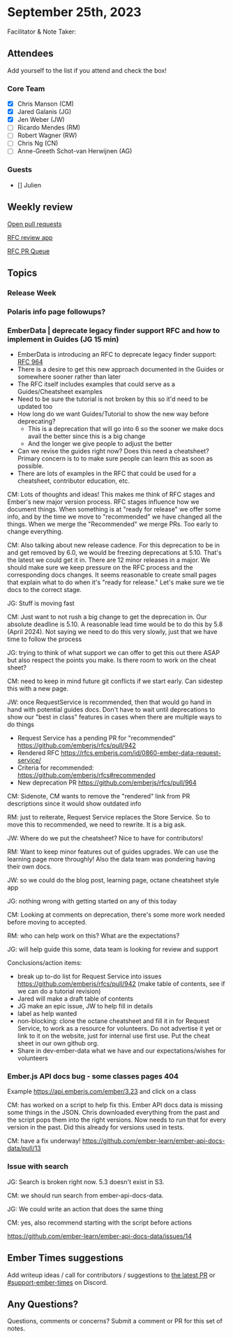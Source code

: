 # September 25th, 2023


Facilitator & Note Taker:

## Attendees

Add yourself to the list if you attend and check the box!

### Core Team

- [x] Chris Manson (CM)
- [x] Jared Galanis (JG)
- [x] Jen Weber (JW)
- [ ] Ricardo Mendes (RM)
- [ ] Robert Wagner (RW)
- [ ] Chris Ng (CN)
- [ ] Anne-Greeth Schot-van Herwijnen (AG)

### Guests

- [] Julien

## Weekly review

[Open pull requests](https://help-wanted.emberjs.com/pull-requests)

[RFC review app](https://rfcs.emberjs.com/)

[RFC PR Queue](https://github.com/emberjs/rfcs/pulls)

## Topics

### Release Week

### Polaris info page followups?

### EmberData | deprecate legacy finder support RFC and how to implement in Guides (JG 15 min)

- EmberData is introducing an RFC to deprecate legacy finder support: [RFC 964](https://github.com/emberjs/rfcs/pull/964)
- There is a desire to get this new approach documented in the Guides or somewhere sooner rather than later
- The RFC itself includes examples that could serve as a Guides/Cheatsheet examples
- Need to be sure the tutorial is not broken by this so it'd need to be updated too
- How long do we want Guides/Tutorial to show the new way before deprecating?
  - This is a deprecation that will go into 6 so the sooner we make docs avail the better since this is a big change
  - And the longer we give people to adjust the better
- Can we revise the guides right now? Does this need a cheatsheet? Primary concern
is to to make sure people can learn this as soon as possible.
- There are lots of examples in the RFC that could be used for a cheatsheet,
contributor education, etc.

CM: Lots of thoughts and ideas! This makes me think of RFC stages and Ember's
new major version process. RFC stages influence how we document things.
When something is at "ready for release" we offer some info, and by the time
we move to "recommended" we have changed all the things. When we merge the
"Recommended" we merge PRs. Too early to change everything.

CM: Also talking about new release cadence. For this deprecation to be in
and get removed by 6.0, we would be freezing deprecations at 5.10. That's the
latest we could get it in. There are 12 minor releases in a major.
We should make sure we keep pressure on the RFC process and the corresponding
docs changes. It seems reasonable to create small pages that explain what to
do when it's "ready for release." Let's make sure we tie docs to the correct
stage.

JG: Stuff is moving fast

CM: Just want to not rush a big change to get the deprecation in. Our absolute deadline is 5.10. A reasonable lead time would be to do this by 5.8 (April 2024).
Not saying we need to do this very slowly, just that we have time to follow the
process

JG: trying to think of what support we can offer to get this out there ASAP
but also respect the points you make. Is there room to work on the
cheat sheet?

CM: need to keep in mind future git conflicts if we start early. Can sidestep
this with a new page.

JW: once RequestService is recommended, then that would go hand in hand
with potential guides docs. Don't have to wait until deprecations to show
our "best in class" features in cases when there are multiple ways to do things

- Request Service has a pending PR for "recommended" https://github.com/emberjs/rfcs/pull/942
- Rendered RFC https://rfcs.emberjs.com/id/0860-ember-data-request-service/
- Criteria for recommended: https://github.com/emberjs/rfcs#recommended
- New deprecation PR https://github.com/emberjs/rfcs/pull/964

CM: Sidenote, CM wants to remove the "rendered" link from PR descriptions
since it would show outdated info

RM: just to reiterate, Request Service replaces the Store Service. So to
move this to recommended, we need to rewrite. It is a big ask.

JW: Where do we put the cheatsheet? Nice to have for contributors!

RM: Want to keep minor features out of guides upgrades. We can use the learning page more throughly! Also the data team was pondering having their own docs.

JW: so we could do the blog post, learning page, octane cheatsheet style app

JG: nothing wrong with getting started on any of this today

CM: Looking at comments on deprecation, there's some more work needed before
moving to accepted.

RM: who can help work on this? What are the expectations?

JG: will help guide this some, data team is looking for review and support

Conclusions/action items:

- break up to-do list for Request Service into issues 
https://github.com/emberjs/rfcs/pull/942 (make table of contents, see if we can
do a tutorial revision)
- Jared will make a draft table of contents
- JG make an epic issue, JW to help fill in details
- label as help wanted
- non-blocking: clone the octane cheatsheet and fill it in for Request Service,
to work as a resource for volunteers. Do not advertise it yet or link to it 
on the website, just for internal use first
use. Put the cheat sheet in our own github org.
- Share in dev-ember-data what we have and our expectations/wishes for
volunteers


### Ember.js API docs bug - some classes pages 404

Example https://api.emberjs.com/ember/3.23 and click on a class

CM: has worked on a script to help fix this. Ember API docs data is
missing some things in the JSON. Chris downloaded everything from the past
and the script pops them into the right versions. Now needs to run that
for every version in the past. Did this already for versions used in tests.

CM: have a fix underway! https://github.com/ember-learn/ember-api-docs-data/pull/13

### Issue with search

JG: Search is broken right now. 5.3 doesn't exist in S3.

CM: we should run search from ember-api-docs-data.

JG: We could write an action that does the same thing

CM: yes, also recommend starting with the script before actions

https://github.com/ember-learn/ember-api-docs-data/issues/14

<!-- If you would like to add a topic to the agenda please add a suggestion to the PR using the following format: -->
<!-- ### Your topic (INITIALS, expected duration in minutes) -->

## Ember Times suggestions

Add writeup ideas / call for contributors / suggestions to [the latest PR](https://github.com/ember-learn/ember-blog/pulls?q=is%3Aopen+is%3Apr+label%3A%22%F0%9F%97%9E+embertimes%22%20or%20#support-ember-times) or [#support-ember-times](https://discordapp.com/channels/480462759797063690/485450546887786506) on Discord.

## Any Questions?

Questions, comments or concerns? Submit a comment or PR for this set of notes.
